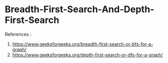 # Breadth-First-Search-And-Depth-First-Search

References : 
1. https://www.geeksforgeeks.org/breadth-first-search-or-bfs-for-a-graph/
2. https://www.geeksforgeeks.org/depth-first-search-or-dfs-for-a-graph/